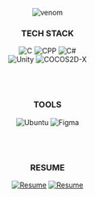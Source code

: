 <div align="center">
    
![venom](https://capsule-render.vercel.app/api?type=venom&height=200&text=Jongmin%20Kim&fontSize=40&fontColor=000000&fontAlign=50&fontAlignY=40&desc=@jxng-min&descAlign=59&color=599468)

### TECH STACK

<img alt="C" src ="https://img.shields.io/badge/C-2699E6.svg?&style=for-the-badge&logo=c&logoColor=white"/>
<img alt="CPP" src ="https://img.shields.io/badge/C%2B%2B-1A66CC.svg?&style=for-the-badge&logo=c%2B%2B&&logoColor=white"/>
<img alt="C#" src ="https://img.shields.io/badge/C%23-512BD4.svg?&style=for-the-badge&logo=dotnet&logoColor=white"/>

<br>

<img alt="Unity" src ="https://img.shields.io/badge/Unity 6-0E1128.svg?&style=for-the-badge&logo=Unity&logoColor=white"/>
<img alt="COCOS2D-X" src ="https://img.shields.io/badge/COCOS2dX 4.0-FFBF00.svg?&style=for-the-badge&logo=Cocos&logoColor=black"/>

<br></br>

### TOOLS

<img alt="Ubuntu" src ="https://img.shields.io/badge/Ubuntu-EB5209.svg?&style=for-the-badge&logo=Ubuntu&logoColor=white"/>
<img alt="Figma" src ="https://img.shields.io/badge/Figma-464646.svg?&style=for-the-badge&logo=Figma&logoColor=white"/>

<br></br>

### RESUME

<a href="https://dolomite-coelurus-379.notion.site/PERSONAL-STATEMENT-15d7c5e83f2580749b41ee6a6d1b41cc"><img alt="Resume" src ="https://img.shields.io/badge/Notion-000000.svg?&style=for-the-badge&logo=Notion&logoColor=white"/></a>
[![Resume](https://img.shields.io/badge/Drive-4285F4?style=for-the-badge&logo=googledrive&logoColor=white)]()


